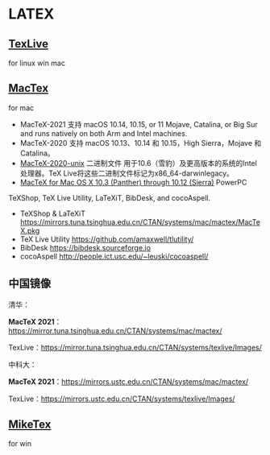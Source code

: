 # LATEX

## [TexLive](https://tug.org/texlive/)

for linux win mac



## [MacTex](https://tug.org/mactex/)

for mac

* MacTeX-2021 支持 macOS 10.14, 10.15, or 11 Mojave, Catalina, or Big Sur and runs natively on both Arm and Intel machines.
* MacTeX-2020 支持 macOS 10.13、10.14 和 10.15，High Sierra，Mojave 和 Catalina。
* [MacTeX-2020-unix](https://www.tug.org/mactex/mactex-unix-download.html) 二进制文件 用于10.6（雪豹）及更高版本的系统的Intel处理器。TeX Live将这些二进制文件标记为x86_64-darwinlegacy。
* [MacTeX for Mac OS X 10.3 (Panther) through 10.12 (Sierra)](https://www.tug.org/mactex/faq/3-4.html) PowerPC



TeXShop, TeX Live Utility, LaTeXiT, BibDesk, and cocoAspell. 

* TeXShop & LaTeXiT https://mirrors.tuna.tsinghua.edu.cn/CTAN/systems/mac/mactex/MacTeX.pkg
* TeX Live Utility https://github.com/amaxwell/tlutility/
* BibDesk https://bibdesk.sourceforge.io
* cocoAspell http://people.ict.usc.edu/~leuski/cocoaspell/







## 中国镜像

清华：

**MacTeX 2021**：https://mirror.tuna.tsinghua.edu.cn/CTAN/systems/mac/mactex/

TexLive：https://mirror.tuna.tsinghua.edu.cn/CTAN/systems/texlive/Images/

中科大：

**MacTeX 2021**：https://mirrors.ustc.edu.cn/CTAN/systems/mac/mactex/

TexLive：https://mirrors.ustc.edu.cn/CTAN/systems/texlive/Images/



## [MikeTex](https://miktex.org/)

for win




